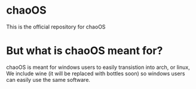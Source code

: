 # chaoOS
This is the official repository for chaoOS
# But what is chaoOS meant for?
chaoOS is meant for windows users to easily transistion into arch, or linux, We include wine (it will be replaced with bottles soon) so windows users can easily use the same software.

